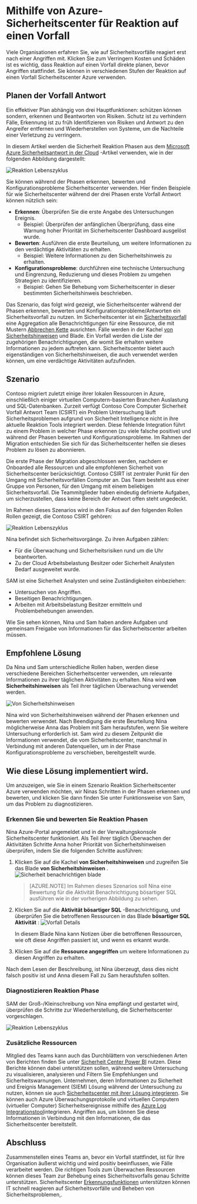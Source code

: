 <properties
   pageTitle="Mithilfe von Azure-Sicherheitscenter für Reaktion auf einen Vorfall | Microsoft Azure"
   description="Dieses Dokument wird erläutert, wie Azure-Sicherheitscenter für ein Vorfall Antwort Szenario verwendet wird."
   services="security-center"
   documentationCenter="na"
   authors="YuriDio"
   manager="swadhwa"
   editor=""/>

<tags
   ms.service="security-center"
   ms.topic="hero-article"
   ms.devlang="na"
   ms.tgt_pltfrm="na"
   ms.workload="na"
   ms.date="09/20/2016"
   ms.author="yurid"/>

# <a name="using-azure-security-center-for-an-incident-response"></a>Mithilfe von Azure-Sicherheitscenter für Reaktion auf einen Vorfall
Viele Organisationen erfahren Sie, wie auf Sicherheitsvorfälle reagiert erst nach einer Angriffen mit. Klicken Sie zum Verringern Kosten und Schäden ist es wichtig, dass Reaktion auf einen Vorfall direkte planen, bevor Angriffen stattfindet. Sie können in verschiedenen Stufen der Reaktion auf einen Vorfall Sicherheitscenter Azure verwenden.

## <a name="incident-response-planning"></a>Planen der Vorfall Antwort

Ein effektiver Plan abhängig von drei Hauptfunktionen: schützen können sondern, erkennen und Beantworten von Risiken. Schutz ist zu verhindern Fälle, Erkennung ist zu früh Identifizieren von Risiken und Antwort zu den Angreifer entfernen und Wiederherstellen von Systeme, um die Nachteile einer Verletzung zu verringern.

In diesem Artikel werden die Sicherheit Reaktion Phasen aus dem [Microsoft Azure Sicherheitsantwort in der Cloud](https://gallery.technet.microsoft.com/Azure-Security-Response-in-dd18c678) -Artikel verwenden, wie in der folgenden Abbildung dargestellt:

![Reaktion Lebenszyklus](./media/security-center-incident-response/security-center-incident-response-fig1.png)

Sie können während der Phasen erkennen, bewerten und Konfigurationsprobleme Sicherheitscenter verwenden. Hier finden Beispiele für wie Sicherheitscenter während der drei Phasen erste Vorfall Antwort können nützlich sein:

- **Erkennen**: Überprüfen Sie die erste Angabe des Untersuchungen Ereignis.
    - Beispiel: Überprüfen der anfänglichen Überprüfung, dass eine Warnung hoher Priorität im Sicherheitscenter Dashboard ausgelöst wurde.
- **Bewerten**: Ausführen die erste Beurteilung, um weitere Informationen zu den verdächtige Aktivitäten zu erhalten.
    - Beispiel: Weitere Informationen zu den Sicherheitshinweis zu erhalten.
- **Konfigurationsprobleme**: durchführen eine technische Untersuchung und Eingrenzung, Reduzierung und dieses Problem zu umgehen Strategien zu identifizieren.
    - Beispiel: Gehen Sie Behebung vom Sicherheitscenter in dieser bestimmten Sicherheitshinweis beschrieben.

Das Szenario, das folgt wird gezeigt, wie Sicherheitscenter während der Phasen erkennen, bewerten und Konfigurationsprobleme/Antworten ein Sicherheitsvorfall zu nutzen. Im Sicherheitscenter ist ein [Sicherheitsvorfall](security-center-incident.md) eine Aggregation alle Benachrichtigungen für eine Ressource, die mit Mustern [Abbrechen Kette](https://blogs.technet.microsoft.com/office365security/addressing-your-cxos-top-five-cloud-security-concerns/) ausrichten. Fälle werden in der Kachel [von Sicherheitshinweisen](security-center-managing-and-responding-alerts.md) und Blade. Ein Vorfall werden die Liste der zugehörigen Benachrichtigungen, die womit Sie erhalten weitere Informationen zu jedem auftreten kann. Sicherheitscenter bietet auch eigenständigen von Sicherheitshinweisen, die auch verwendet werden können, um eine verdächtige Aktivitäten aufzufinden.

## <a name="scenario"></a>Szenario

Contoso migriert zuletzt einige ihrer lokalen Ressourcen in Azure, einschließlich einiger virtuellen Computern-basierten Branchen Auslastung und SQL-Datenbanken. Zurzeit verfügt Contoso Core Computer Sicherheit Vorfall Antwort Team (CSIRT) ein Problem Untersuchung läuft Sicherheitsproblemen aufgrund von Sicherheit Intelligence nicht in ihre aktuelle Reaktion Tools integriert werden. Diese fehlende Integration führt zu einem Problem in welcher Phase erkennen (zu viele falsche positive) und während der Phasen bewerten und Konfigurationsprobleme. Im Rahmen der Migration entschieden Sie sich für das Sicherheitscenter helfen sie dieses Problem zu lösen zu abonnieren.

Die erste Phase der Migration abgeschlossen werden, nachdem er Onboarded alle Ressourcen und alle empfohlenen Sicherheit von Sicherheitscenter berücksichtigt. Contoso CSIRT ist zentraler Punkt für den Umgang mit Sicherheitsvorfällen Computer an. Das Team besteht aus einer Gruppe von Personen, für den Umgang mit einem beliebigen Sicherheitsvorfall. Die Teammitglieder haben eindeutig definierte Aufgaben, um sicherzustellen, dass keine Bereich der Antwort offen steht ungedeckt.

Im Rahmen dieses Szenarios wird in den Fokus auf den folgenden Rollen Rollen gezeigt, die Contoso CSIRT gehören:

![Reaktion Lebenszyklus](./media/security-center-incident-response/security-center-incident-response-fig2.png)

Nina befindet sich Sicherheitsvorgänge. Zu ihren Aufgaben zählen:

- Für die Überwachung und Sicherheitsrisiken rund um die Uhr beantworten.
- Zu der Cloud Arbeitsbelastung Besitzer oder Sicherheit Analysten Bedarf ausgeweitet wurde.

SAM ist eine Sicherheit Analysten und seine Zuständigkeiten einbeziehen:

- Untersuchen von Angriffen.
- Beseitigen Benachrichtigungen.
- Arbeiten mit Arbeitsbelastung Besitzer ermitteln und Problembehebungen anwenden.

Wie Sie sehen können, Nina und Sam haben andere Aufgaben und gemeinsam Freigabe von Informationen für das Sicherheitscenter arbeiten müssen.

## <a name="recommended-solution"></a>Empfohlene Lösung

Da Nina und Sam unterschiedliche Rollen haben, werden diese verschiedene Bereichen Sicherheitscenter verwenden, um relevante Informationen zu ihrer täglichen Aktivitäten zu erhalten. Nina wird **von Sicherheitshinweisen** als Teil ihrer täglichen Überwachung verwendet werden.

![Von Sicherheitshinweisen](./media/security-center-incident-response/security-center-incident-response-fig3.png)

Nina wird von Sicherheitshinweisen während der Phasen erkennen und bewerten verwendet. Nach Beendigung die erste Beurteilung Nina möglicherweise Anna das Problem mit Sam heraufstufen, wenn Sie weitere Untersuchung erforderlich ist. Sam wird zu diesem Zeitpunkt die Informationen verwendet, die vom Sicherheitscenter, manchmal in Verbindung mit anderen Datenquellen, um in der Phase Konfigurationsprobleme zu verschieben, bereitgestellt wurde.


## <a name="how-to-implement-this-solution"></a>Wie diese Lösung implementiert wird.

Um anzuzeigen, wie Sie in einem Szenario Reaktion Sicherheitscenter Azure verwenden möchten, wir Ninas Schritten in der Phasen erkennen und bewerten, und klicken Sie dann finden Sie unter Funktionsweise von Sam, um das Problem zu diagnostizieren.

### <a name="detect-and-assess-incident-response-stages"></a>Erkennen Sie und bewerten Sie Reaktion Phasen

Nina Azure-Portal angemeldet und in der Verwaltungskonsole Sicherheitscenter funktioniert. Als Teil ihrer täglich Überwachen der Aktivitäten Schritte Anna hoher Priorität von Sicherheitshinweisen überprüfen, indem Sie die folgenden Schritte ausführen:

1. Klicken Sie auf die Kachel **von Sicherheitshinweisen** und zugreifen Sie das Blade **von Sicherheitshinweisen** .
    ![Sicherheit benachrichtigen blade](./media/security-center-incident-response/security-center-incident-response-fig4.png)

    > [AZURE.NOTE] Im Rahmen dieses Szenarios soll Nina eine Bewertung für die Aktivität Benachrichtigung bösartiger SQL ausführen wie in der vorherigen Abbildung zu sehen.
2. Klicken Sie auf die **Aktivität bösartiger SQL** -Benachrichtigung, und überprüfen Sie die betroffenen Ressourcen in das Blade **bösartiger SQL Aktivität** :  ![Vorfall Details](./media/security-center-incident-response/security-center-incident-response-fig5.png)

    In diesem Blade Nina kann Notizen über die betroffenen Ressourcen, wie oft diese Angriffen passiert ist, und wenn es erkannt wurde.
3. Klicken Sie auf die **Ressource angegriffen** um weitere Informationen zu diesen Angriffen zu erhalten.

Nach dem Lesen der Beschreibung, ist Nina überzeugt, dass dies nicht falsch positiv ist und Anna diesem Fall zu Sam heraufstufen sollten.

### <a name="diagnose-incident-response-stage"></a>Diagnostizieren Reaktion Phase

SAM der Groß-/Kleinschreibung von Nina empfängt und gestartet wird, überprüfen die Schritte zur Wiederherstellung, die Sicherheitscenter vorgeschlagen.

![Reaktion Lebenszyklus](./media/security-center-incident-response/security-center-incident-response-fig6.png)

### <a name="additional-resources"></a>Zusätzliche Ressourcen

Mitglied des Teams kann auch das Durchblättern von verschiedenen Arten von Berichten finden Sie unter [Sicherheit Center Power BI](security-center-powerbi.md) nutzen. Diese Berichte können dabei unterstützen sollen, während weitere Untersuchung zu visualisieren, analysieren und Filtern Sie Empfehlungen und Sicherheitswarnungen. Unternehmen, deren Informationen zu Sicherheit und Ereignis Management (SIEM) Lösung während der Untersuchung zu nutzen, können sie auch [Sicherheitscenter mit ihrer Lösung integrieren](security-center-integrating-alerts-with-log-integration.md). Sie können auch Azure Überwachungsprotokolle und virtuellen Computern (virtueller Computer) Sicherheitsereignisse mithilfe des [Azure Log Integrationstool](https://blogs.msdn.microsoft.com/azuresecurity/2016/07/21/microsoft-azure-log-integration-preview/)integrieren. Angriffen aus, um können Sie diese Informationen in Verbindung mit den Informationen, die das Sicherheitscenter bereitstellt.


## <a name="conclusion"></a>Abschluss

Zusammenstellen eines Teams an, bevor ein Vorfall stattfindet, ist für Ihre Organisation äußerst wichtig und wird positiv beeinflussen, wie Fälle verarbeitet werden. Die richtigen Tools zum Überwachen Ressourcen können dieses Team zur Behebung eines Sicherheitsvorfalls genau Schritte unterstützen. Sicherheitscenter [Erkennungsfunktionen](security-center-detection-capabilities.md) unterstützen können IT schnell reagieren auf Sicherheitsvorfälle und Beheben von Sicherheitsproblemen,.

